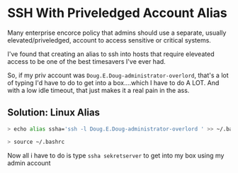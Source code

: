 # SSH With Priveledged Account Alias

Many enterprise encorce policy that admins should use a separate, usually elevated/priveledged, account to access sensitive or critical systems.

I've found that creating an alias to ssh into hosts that require eleveated access to be one of the best timesavers I've ever had.  

So, if my priv account was `Doug.E.Doug-administrator-overlord`, that's a lot of typing I'd have to do to get into a box....which I have to do A LOT.  And with a low idle timeout, that just makes it a real pain in the ass.

## Solution:  Linux Alias

```bash
> echo alias ssha='ssh -l Doug.E.Doug-administrator-overlord ' >> ~/.bashrc

> source ~/.bashrc
```


Now all i have to do is type `ssha sekretserver` to get into my box using my admin account

